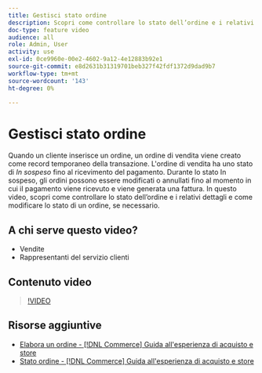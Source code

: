 ```yaml
---
title: Gestisci stato ordine
description: Scopri come controllare lo stato dell’ordine e i relativi dettagli e come modificare lo stato di un ordine.
doc-type: feature video
audience: all
role: Admin, User
activity: use
exl-id: 0ce9960e-00e2-4602-9a12-4e12883b92e1
source-git-commit: e8d2631b31319701beb327f42fdf1372d9dad9b7
workflow-type: tm+mt
source-wordcount: '143'
ht-degree: 0%

---
```


# Gestisci stato ordine

Quando un cliente inserisce un ordine, un ordine di vendita viene creato come record temporaneo della transazione. L&#39;ordine di vendita ha uno stato di _In sospeso_ fino al ricevimento del pagamento. Durante lo stato In sospeso, gli ordini possono essere modificati o annullati fino al momento in cui il pagamento viene ricevuto e viene generata una fattura. In questo video, scopri come controllare lo stato dell’ordine e i relativi dettagli e come modificare lo stato di un ordine, se necessario.

## A chi serve questo video?

- Vendite
- Rappresentanti del servizio clienti

## Contenuto video

>[!VIDEO](https://video.tv.adobe.com/v/343935?quality=12&learn=on)

## Risorse aggiuntive

- [Elabora un ordine - [!DNL Commerce] Guida all&#39;esperienza di acquisto e store](https://experienceleague.adobe.com/docs/commerce-admin/stores-sales/order-management/orders/order-processing.html#process-an-order)
- [Stato ordine - [!DNL Commerce] Guida all&#39;esperienza di acquisto e store](https://experienceleague.adobe.com/docs/commerce-admin/stores-sales/order-management/orders/order-status.html)
